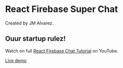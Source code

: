 # React Firebase Super Chat

Created by JM Alvarez.

## Ouur startup rulez!

Watch on full [React Firebase Chat Tutorial](https://youtu.be/zQyrwxMPm88) on YouTube. 

[Live demo](https://fireship-demos.web.app/)